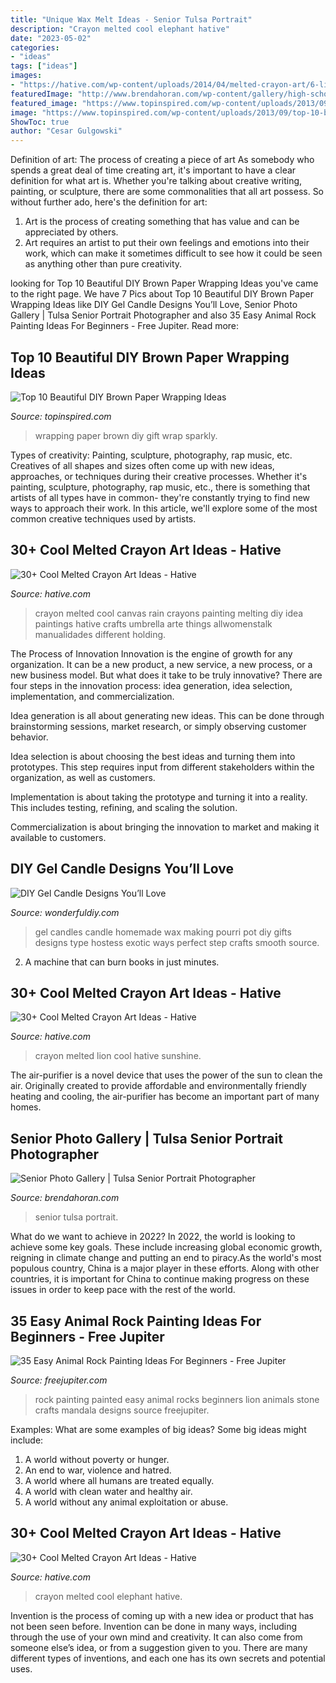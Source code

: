 ```yaml
---
title: "Unique Wax Melt Ideas - Senior Tulsa Portrait"
description: "Crayon melted cool elephant hative"
date: "2023-05-02"
categories:
- "ideas"
tags: ["ideas"]
images:
- "https://hative.com/wp-content/uploads/2014/04/melted-crayon-art/6-lion.jpg"
featuredImage: "http://www.brendahoran.com/wp-content/gallery/high-school-seniors/IMG_0569.JPG"
featured_image: "https://www.topinspired.com/wp-content/uploads/2013/09/top-10-beautiful-diy-brown-paper-wrapping-ideas_01-681x1024.jpg"
image: "https://www.topinspired.com/wp-content/uploads/2013/09/top-10-beautiful-diy-brown-paper-wrapping-ideas_01-681x1024.jpg"
ShowToc: true
author: "Cesar Gulgowski"
---
```



Definition of art: The process of creating a piece of art
As somebody who spends a great deal of time creating art, it's important to have a clear definition for what art is. Whether you're talking about creative writing, painting, or sculpture, there are some commonalities that all art possess. So without further ado, here's the definition for art: 
1. Art is the process of creating something that has value and can be appreciated by others.
2. Art requires an artist to put their own feelings and emotions into their work, which can make it sometimes difficult to see how it could be seen as anything other than pure creativity.

	

		
looking for Top 10 Beautiful DIY Brown Paper Wrapping Ideas you've came to the right page. We have 7 Pics about Top 10 Beautiful DIY Brown Paper Wrapping Ideas like DIY Gel Candle Designs You’ll Love, Senior Photo Gallery | Tulsa Senior Portrait Photographer and also 35 Easy Animal Rock Painting Ideas For Beginners - Free Jupiter. Read more:
		
    
## Top 10 Beautiful DIY Brown Paper Wrapping Ideas

<img loading=lazy src="https://www.topinspired.com/wp-content/uploads/2013/09/top-10-beautiful-diy-brown-paper-wrapping-ideas_01-681x1024.jpg" onerror="this.onerror=null;this.src='https://tse1.mm.bing.net/th?id=OIP.T-fzbTAo2eguVyoD_49UlQHaLI&amp;pid=15.1';" alt="Top 10 Beautiful DIY Brown Paper Wrapping Ideas">

_Source: topinspired.com_

>wrapping paper brown diy gift wrap sparkly. 

	

Types of creativity: Painting, sculpture, photography, rap music, etc.
Creatives of all shapes and sizes often come up with new ideas, approaches, or techniques during their creative processes. Whether it's painting, sculpture, photography, rap music, etc., there is something that artists of all types have in common- they're constantly trying to find new ways to approach their work. In this article, we'll explore some of the most common creative techniques used by artists.

    
## 30+ Cool Melted Crayon Art Ideas - Hative

<img loading=lazy src="http://hative.com/wp-content/uploads/2014/04/melted-crayon-art/13-love-in-rain.jpg" onerror="this.onerror=null;this.src='https://tse1.mm.bing.net/th?id=OIP.4u2mf1Mcwn6edmzJLByh0wHaJ6&amp;pid=15.1';" alt="30+ Cool Melted Crayon Art Ideas - Hative">

_Source: hative.com_

>crayon melted cool canvas rain crayons painting melting diy idea paintings hative crafts umbrella arte things allwomenstalk manualidades different holding. 

	

The Process of Innovation
Innovation is the engine of growth for any organization. It can be a new product, a new service, a new process, or a new business model. But what does it take to be truly innovative?
There are four steps in the innovation process: idea generation, idea selection, implementation, and commercialization.

Idea generation is all about generating new ideas. This can be done through brainstorming sessions, market research, or simply observing customer behavior.

Idea selection is about choosing the best ideas and turning them into prototypes. This step requires input from different stakeholders within the organization, as well as customers.

Implementation is about taking the prototype and turning it into a reality. This includes testing, refining, and scaling the solution.

Commercialization is about bringing the innovation to market and making it available to customers.

    
## DIY Gel Candle Designs You’ll Love

<img loading=lazy src="https://cdn.wonderfuldiy.com/wp-content/uploads/2016/06/Pot-pourri-gel-candle.jpg" onerror="this.onerror=null;this.src='https://tse2.mm.bing.net/th?id=OIP.qhbEhn09cJdWe1ISR7SgogHaGE&amp;pid=15.1';" alt="DIY Gel Candle Designs You’ll Love">

_Source: wonderfuldiy.com_

>gel candles candle homemade wax making pourri pot diy gifts designs type hostess exotic ways perfect step crafts smooth source. 

	

2. A machine that can burn books in just minutes.

    
## 30+ Cool Melted Crayon Art Ideas - Hative

<img loading=lazy src="https://hative.com/wp-content/uploads/2014/04/melted-crayon-art/6-lion.jpg" onerror="this.onerror=null;this.src='https://tse4.mm.bing.net/th?id=OIP.sOliGzGfRDCIXUr85Sg2iwHaJ7&amp;pid=15.1';" alt="30+ Cool Melted Crayon Art Ideas - Hative">

_Source: hative.com_

>crayon melted lion cool hative sunshine. 

	

The air-purifier is a novel device that uses the power of the sun to clean the air. Originally created to provide affordable and environmentally friendly heating and cooling, the air-purifier has become an important part of many homes.

    
## Senior Photo Gallery | Tulsa Senior Portrait Photographer

<img loading=lazy src="http://www.brendahoran.com/wp-content/gallery/high-school-seniors/IMG_0569.JPG" onerror="this.onerror=null;this.src='https://tse2.mm.bing.net/th?id=OIP.zt7lBctTDhMCW9G8chYc7QHaFS&amp;pid=15.1';" alt="Senior Photo Gallery | Tulsa Senior Portrait Photographer">

_Source: brendahoran.com_

>senior tulsa portrait. 

	

What do we want to achieve in 2022?
In 2022, the world is looking to achieve some key goals. These include increasing global economic growth, reigning in climate change and putting an end to piracy.As the world's most populous country, China is a major player in these efforts. Along with other countries, it is important for China to continue making progress on these issues in order to keep pace with the rest of the world.

    
## 35 Easy Animal Rock Painting Ideas For Beginners - Free Jupiter

<img loading=lazy src="http://www.freejupiter.com/wp-content/uploads/2019/09/Easy-Animal-Rock-Painting-Ideas-For-Beginners-7.jpg" onerror="this.onerror=null;this.src='https://tse4.mm.bing.net/th?id=OIP.HOIwYulBaoQq3qvt1FDTPgHaJe&amp;pid=15.1';" alt="35 Easy Animal Rock Painting Ideas For Beginners - Free Jupiter">

_Source: freejupiter.com_

>rock painting painted easy animal rocks beginners lion animals stone crafts mandala designs source freejupiter. 

	

Examples: What are some examples of big ideas?
Some big ideas might include: 
1. A world without poverty or hunger.
2. An end to war, violence and hatred.
3. A world where all humans are treated equally.
4. A world with clean water and healthy air.
5. A world without any animal exploitation or abuse.

    
## 30+ Cool Melted Crayon Art Ideas - Hative

<img loading=lazy src="https://hative.com/wp-content/uploads/2014/04/melted-crayon-art/21-melted-crayon-elephant.jpg" onerror="this.onerror=null;this.src='https://tse3.mm.bing.net/th?id=OIP.rmCI2l8XCxUpGLYhAp3JCAHaJ4&amp;pid=15.1';" alt="30+ Cool Melted Crayon Art Ideas - Hative">

_Source: hative.com_

>crayon melted cool elephant hative. 

	

Invention is the process of coming up with a new idea or product that has not been seen before. Invention can be done in many ways, including through the use of your own mind and creativity. It can also come from someone else’s idea, or from a suggestion given to you. There are many different types of inventions, and each one has its own secrets and potential uses.

